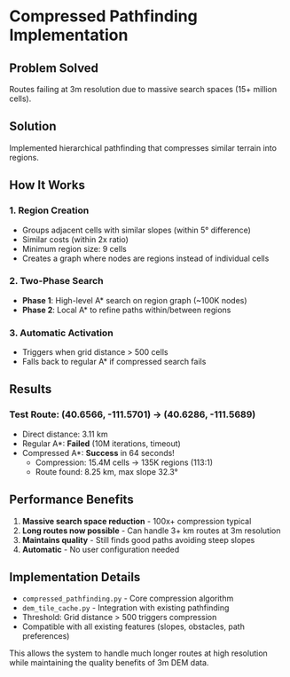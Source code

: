 # Compressed Pathfinding Implementation

## Problem Solved
Routes failing at 3m resolution due to massive search spaces (15+ million cells).

## Solution
Implemented hierarchical pathfinding that compresses similar terrain into regions.

## How It Works

### 1. Region Creation
- Groups adjacent cells with similar slopes (within 5° difference)
- Similar costs (within 2x ratio)
- Minimum region size: 9 cells
- Creates a graph where nodes are regions instead of individual cells

### 2. Two-Phase Search
- **Phase 1**: High-level A* search on region graph (~100K nodes)
- **Phase 2**: Local A* to refine paths within/between regions

### 3. Automatic Activation
- Triggers when grid distance > 500 cells
- Falls back to regular A* if compressed search fails

## Results

### Test Route: (40.6566, -111.5701) → (40.6286, -111.5689)
- Direct distance: 3.11 km
- Regular A*: **Failed** (10M iterations, timeout)
- Compressed A*: **Success** in 64 seconds!
  - Compression: 15.4M cells → 135K regions (113:1)
  - Route found: 8.25 km, max slope 32.3°

## Performance Benefits
1. **Massive search space reduction** - 100x+ compression typical
2. **Long routes now possible** - Can handle 3+ km routes at 3m resolution
3. **Maintains quality** - Still finds good paths avoiding steep slopes
4. **Automatic** - No user configuration needed

## Implementation Details
- `compressed_pathfinding.py` - Core compression algorithm
- `dem_tile_cache.py` - Integration with existing pathfinding
- Threshold: Grid distance > 500 triggers compression
- Compatible with all existing features (slopes, obstacles, path preferences)

This allows the system to handle much longer routes at high resolution while maintaining the quality benefits of 3m DEM data.